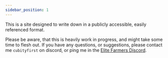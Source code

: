 ```yaml
---
sidebar_position: 1
---
```

This is a site designed to write down in a publicly accessible, easily referenced format.

Please be aware, that this is heavily work in progress, and might take some time to flesh out. If you have any questions, or suggestions, please contact me `cubityfirst` on discord, or ping me in the [Elite Farmers Discord](https://discord.gg/farms).